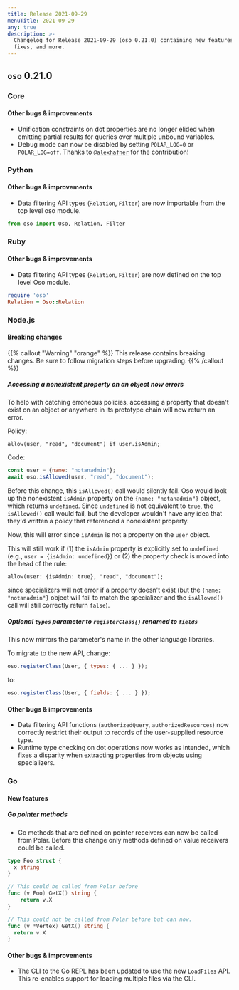```yaml
---
title: Release 2021-09-29
menuTitle: 2021-09-29
any: true
description: >-
  Changelog for Release 2021-09-29 (oso 0.21.0) containing new features, bug
  fixes, and more.
---
```


## `oso` 0.21.0

### Core

#### Other bugs & improvements
- Unification constraints on dot properties are no longer elided when emitting 
  partial results for queries over multiple unbound variables.
- Debug mode can now be disabled by setting `POLAR_LOG=0` or `POLAR_LOG=off`. Thanks to [`@alexhafner`](https://github.com/alexhafner) for the contribution!

### Python

#### Other bugs & improvements

- Data filtering API types (`Relation`, `Filter`) are now importable from the
  top level oso module.

```python
from oso import Oso, Relation, Filter
```

### Ruby

#### Other bugs & improvements

- Data filtering API types (`Relation`, `Filter`) are now defined on the
  top level Oso module.

```ruby
require 'oso'
Relation = Oso::Relation
```

### Node.js

#### Breaking changes

{{% callout "Warning" "orange" %}}
  This release contains breaking changes. Be sure to follow migration steps
  before upgrading.
{{% /callout %}}

##### Accessing a nonexistent property on an object now errors

To help with catching erroneous policies, accessing a property that doesn't
exist on an object or anywhere in its prototype chain will now return an error.

Policy:

```polar
allow(user, "read", "document") if user.isAdmin;
```

Code:

```js
const user = {name: "notanadmin"};
await oso.isAllowed(user, "read", "document");
```

Before this change, this `isAllowed()` call would silently fail. Oso would look up the
nonexistent `isAdmin` property on the `{name: "notanadmin"}` object, which returns
`undefined`. Since `undefined` is not equivalent to `true`, the `isAllowed()` call would
fail, but the developer wouldn't have any idea that they'd written a policy that referenced
a nonexistent property.

Now, this will error since `isAdmin` is not a property on the `user` object.

This will still work if (1) the `isAdmin` property is explicitly set to `undefined`
(e.g., `user = {isAdmin: undefined}`) or (2) the property check is moved into the head
of the rule:

```polar
allow(user: {isAdmin: true}, "read", "document");
```
since specializers will not error if a property doesn't exist (but the `{name: "notanadmin"}`
object will fail to match the specializer and the `isAllowed()` call will still correctly
return `false`).

##### Optional `types` parameter to `registerClass()` renamed to `fields`

This now mirrors the parameter's name in the other language libraries.

To migrate to the new API, change:

```js
oso.registerClass(User, { types: { ... } });
```

to:

```js
oso.registerClass(User, { fields: { ... } });
```

#### Other bugs & improvements

- Data filtering API functions (`authorizedQuery`, `authorizedResources`) now
  correctly restrict their output to records of the user-supplied resource type.
- Runtime type checking on dot operations now works as intended, which fixes a
  disparity when extracting properties from objects using specializers.

### Go

#### New features

##### Go pointer methods

- Go methods that are defined on pointer receivers can now be called from Polar.
Before this change only methods defined on value receivers could be called.

```go
type Foo struct {
  x string
}

// This could be called from Polar before
func (v Foo) GetX() string {
	return v.X
}

// This could not be called from Polar before but can now.
func (v *Vertex) GetX() string {
  return v.X
}
```

#### Other bugs & improvements

- The CLI to the Go REPL has been updated to use the new `LoadFiles` API. This
  re-enables support for loading multiple files via the CLI.
